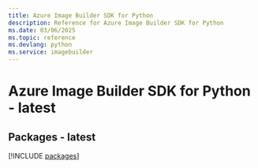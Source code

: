```yaml
---
title: Azure Image Builder SDK for Python
description: Reference for Azure Image Builder SDK for Python
ms.date: 03/06/2025
ms.topic: reference
ms.devlang: python
ms.service: imagebuilder
---
```

# Azure Image Builder SDK for Python - latest
## Packages - latest
[!INCLUDE [packages](image-builder-index.md)]